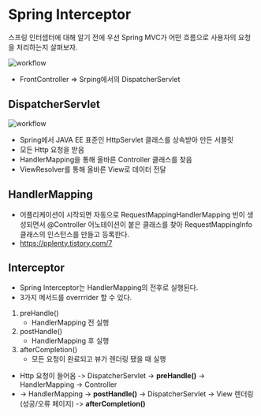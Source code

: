 # Spring Interceptor
스프링 인터셉터에 대해 알기 전에 우선 Spring MVC가 어떤 흐름으로 사용자의 요청을 처리하는지 살펴보자.

![workflow](https://docs.spring.io/spring-framework/docs/3.2.x/spring-framework-reference/html/images/mvc.png)

- FrontController => Srping에서의 DispatcherServlet

## DispatcherServlet
![workflow](https://docs.spring.io/spring-framework/docs/3.2.x/spring-framework-reference/html/images/mvc-contexts.gif)

- Spring에서 JAVA EE 표준인 HttpServlet 클래스를 상속받아 만든 서블릿
- 모든 Http 요청을 받음
- HandlerMapping을 통해 올바른 Controller 클래스를 찾음
- ViewResolver를 통해 올바른 View로 데이터 전달


## HandlerMapping
- 어플리케이션이 시작되면 자동으로 RequestMappingHandlerMapping 빈이 생성되면서 @Controller 어노테이션이 붙은 클래스를 찾아
RequestMappingInfo 클래스의 인스턴스를 만들고 등록한다.
- https://pplenty.tistory.com/7

## Interceptor
- Spring Interceptor는 HandlerMapping의 전후로 실행된다.
- 3가지 메서드를 overrrider 할 수 있다.

1. preHandle()
   - HandlerMapping 전 실행
2. postHandle()
   - HandlerMapping 후 실행
3. afterCompletion()
   - 모든 요청이 완료되고 뷰가 렌더링 됐을 때 실행

- Http 요청이 들어옴 -> DispatcherServlet -> **preHandle()** -> HandlerMapping -> Controller 
- -> HandlerMapping -> **postHandle()** -> DispatcherServlet -> View 렌더링 (성공/오류 페이지) -> **afterCompletion()**